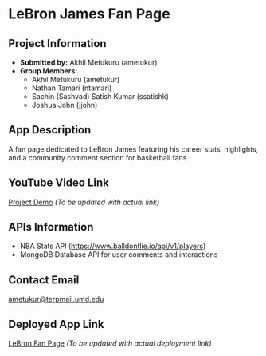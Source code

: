 # LeBron James Fan Page

## Project Information
- **Submitted by:** Akhil Metukuru (ametukur)
- **Group Members:** 
  - Akhil Metukuru (ametukur)
  - Nathan Tamari (ntamari)
  - Sachin (Sashvad) Satish Kumar (ssatishk)
  - Joshua John (jjohn)

## App Description
A fan page dedicated to LeBron James featuring his career stats, highlights, and a community comment section for basketball fans.

## YouTube Video Link
[Project Demo](https://www.youtube.com/placeholder) *(To be updated with actual link)*

## APIs Information
- NBA Stats API (https://www.balldontlie.io/api/v1/players)
- MongoDB Database API for user comments and interactions

## Contact Email
ametukur@terpmail.umd.edu

## Deployed App Link
[LeBron Fan Page](https://lebron-app.onrender.com) *(To be updated with actual deployment link)*

